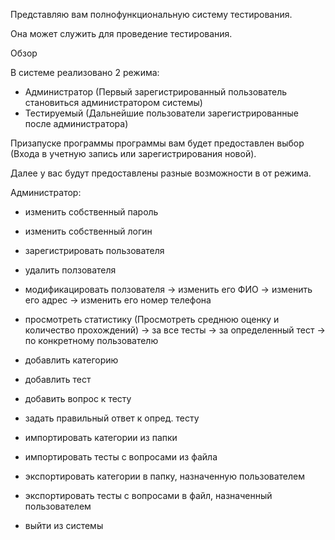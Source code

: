Представляю вам полнофункциональную систему тестирования.

Она может служить для проведение тестирования.

Обзор

В системе реализовано 2 режима:
- Администратор (Первый зарегистрированный пользователь становиться администратором системы)
- Тестируемый (Дальнейшие пользователи зарегистрированные после администратора)

Призапуске программы программы вам будет предоставлен выбор (Входа в учетную запись или зарегистрирования новой).

Далее у вас будут предоставлены разные возможности в от режима.

Администратор:
- изменить собственный пароль
- изменить собственный логин
- зарегистрировать пользователя
- удалить ползователя
- модификацировать ползователя
   -> изменить его ФИО
   -> изменить его адрес
   -> изменить его номер телефона

- просмотреть статистику (Просмотреть среднюю оценку и количество прохождений)
   -> за все тесты
   -> за определенный тест
   -> по конкретному пользователю

- добавлить категорию
- добавлить тест
- добавить вопрос к тесту
- задать правильный ответ к опред. тесту
- импортировать категории из папки
- импортировать тесты с вопросами из файла
- экспортировать категории в папку, назначенную пользователем
- экспортировать тесты с вопросами в файл, назначенный пользователем
- выйти из системы